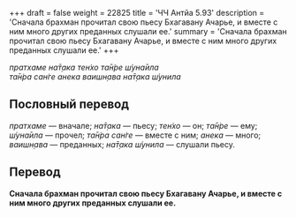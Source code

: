 +++
draft = false
weight = 22825
title = 'ЧЧ Антйа 5.93'
description = 'Сначала брахман прочитал свою пьесу Бхагавану Ачарье, и вместе с ним много других преданных слушали ее.'
summary = 'Сначала брахман прочитал свою пьесу Бхагавану Ачарье, и вместе с ним много других преданных слушали ее.'
+++

_пратхаме на̄т̣ака тен̇хо та̄н̇ре ш́уна̄ила  
та̄н̇ра сан̇ге анека ваишн̣ава на̄т̣ака ш́унила_

## Пословный перевод

_пратхаме_ — вначале; _на̄т̣ака_ — пьесу; _тен̇хо_ — он; _та̄н̇ре_ — ему; _ш́уна̄ила_ — прочел; _та̄н̇ра_ _сан̇ге_ — вместе с ним; _анека_ — много; _ваишн̣ава_ — преданных; _на̄т̣ака_ _ш́унила_ — слушали пьесу.

## Перевод

**Сначала брахман прочитал свою пьесу Бхагавану Ачарье, и вместе с ним много других преданных слушали ее.**

